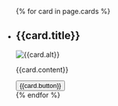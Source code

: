 
<ul class="usa-card-group">
{% for card in page.cards %}
  <li class="usa-card tablet:grid-col-4">
    <div class="usa-card__container">
      <div class="usa-card__header">
        <h2 class="usa-card__heading">{{card.title}}</h2>
      </div>
      <div class="usa-card__media usa-card__media--exdent">
        <div class="usa-card__img">
          <img
            src="{{card.img}}"
            alt="{{card.alt}}"
          />
        </div>
      </div>
      <div class="usa-card__body">
        <p>
        {{card.content}}
        </p>
      </div>
      <div class="usa-card__footer">
        <button class="usa-button">{{card.button}}</button>
      </div>
    </div>
  </li>
  {% endfor %}
</ul>
